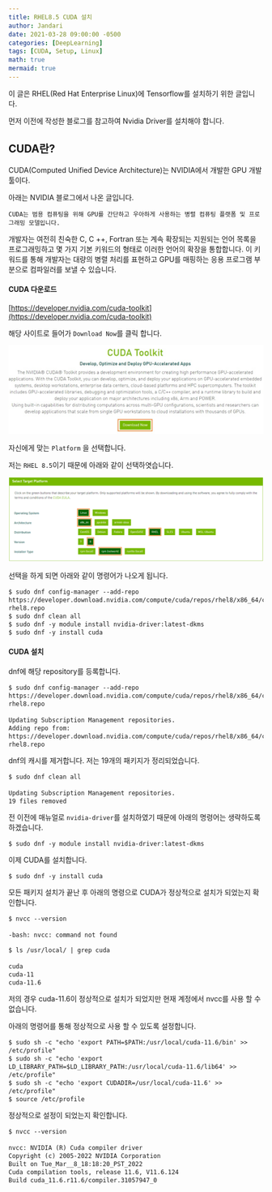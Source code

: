 ```yaml
---
title: RHEL8.5 CUDA 설치
author: Jandari
date: 2021-03-28 09:00:00 -0500
categories: [DeepLearning]
tags: [CUDA, Setup, Linux]
math: true
mermaid: true
---
```


이 글은 RHEL(Red Hat Enterprise Linux)에 Tensorflow를 설치하기 위한 글입니다.

먼저 이전에 작성한 블로그를 참고하여 Nvidia Driver를 설치해야 합니다.

## CUDA란?

CUDA(Computed Unified Device Architecture)는 NVIDIA에서 개발한 GPU 개발 툴이다.

아래는 NVIDIA 블로그에서 나온 글입니다.

`CUDA는 범용 컴퓨팅을 위해 GPU를 간단하고 우아하게 사용하는 병렬 컴퓨팅 플랫폼 및 프로그래밍 모델입니다.`

개발자는 여전히 친숙한 C, C ++, Fortran 또는 계속 확장되는 지원되는 언어 목록을 프로그래밍하고 몇 가지 기본 키워드의 형태로 이러한 언어의 확장을 통합합니다. 이 키워드를 통해 개발자는 대량의 병렬 처리를 표현하고 GPU를 매핑하는 응용 프로그램 부분으로 컴파일러를 보낼 수 있습니다. 


#### CUDA 다운로드

[https://developer.nvidia.com/cuda-toolkit](https://developer.nvidia.com/cuda-toolkit)

해당 사이트로 들어가 `Download Now`를 클릭 합니다.

![image](/assets/img/post/2022-03-28-cuda/1.jpg)

자신에게 맞는 `Platform` 을 선택합니다.

저는 `RHEL 8.5`이기 때문에 아래와 같이 선택하엿습니다.

![image](/assets/img/post/2022-03-28-cuda/2.jpg)

선택을 하게 되면 아래와 같이 명령어가 나오게 됩니다.

```
$ sudo dnf config-manager --add-repo https://developer.download.nvidia.com/compute/cuda/repos/rhel8/x86_64/cuda-rhel8.repo
$ sudo dnf clean all
$ sudo dnf -y module install nvidia-driver:latest-dkms
$ sudo dnf -y install cuda
```

#### CUDA 설치

dnf에 해당 repository를 등록합니다.

```
$ sudo dnf config-manager --add-repo https://developer.download.nvidia.com/compute/cuda/repos/rhel8/x86_64/cuda-rhel8.repo

Updating Subscription Management repositories.
Adding repo from: https://developer.download.nvidia.com/compute/cuda/repos/rhel8/x86_64/cuda-rhel8.repo
```

dnf의 캐시를 제거합니다. 저는 19개의 패키지가 정리되었습니다.

```
$ sudo dnf clean all

Updating Subscription Management repositories.
19 files removed
```

전 이전에 매뉴얼로 `nvidia-driver`를 설치하였기 때문에 아래의 명령어는 생략하도록 하겠습니다.

```
$ sudo dnf -y module install nvidia-driver:latest-dkms 
```


이제 CUDA를 설치합니다.

```
$ sudo dnf -y install cuda
```

모든 패키지 설치가 끝난 후 아래의 명령으로 CUDA가 정상적으로 설치가 되었는지 확인합니다.

```
$ nvcc --version

-bash: nvcc: command not found
```

```
$ ls /usr/local/ | grep cuda

cuda
cuda-11
cuda-11.6
```

저의 경우 cuda-11.6이 정상적으로 설치가 되었지만 현재 계정에서 nvcc를 사용 할 수 없습니다.

아래의 명령어를 통해 정상적으로 사용 할 수 있도록 설정합니다.

```
$ sudo sh -c "echo 'export PATH=$PATH:/usr/local/cuda-11.6/bin' >> /etc/profile"
$ sudo sh -c "echo 'export LD_LIBRARY_PATH=$LD_LIBRARY_PATH:/usr/local/cuda-11.6/lib64' >> /etc/profile"
$ sudo sh -c "echo 'export CUDADIR=/usr/local/cuda-11.6' >> /etc/profile"
$ source /etc/profile
```

정상적으로 설정이 되었는지 확인합니다.

```
$ nvcc --version

nvcc: NVIDIA (R) Cuda compiler driver
Copyright (c) 2005-2022 NVIDIA Corporation
Built on Tue_Mar__8_18:18:20_PST_2022
Cuda compilation tools, release 11.6, V11.6.124
Build cuda_11.6.r11.6/compiler.31057947_0
```